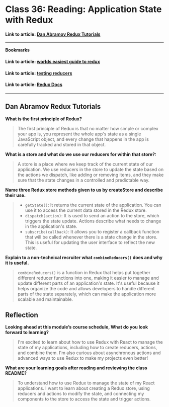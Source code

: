 # Class 36: Reading: Application State with Redux

#### Link to article: [Dan Abramov Redux Tutorials](https://canvas.instructure.com/courses/6745216/discussion_topics/18080594/submit)

***

**Bookmarks**
#### Link to article: [worlds easiest guide to redux](https://www.freecodecamp.org/news/understanding-redux-the-worlds-easiest-guide-to-beginning-redux-c695f45546f6)

#### Link to article: [testing reducers](https://medium.com/@netxm/testing-redux-reducers-with-jest-6653abbfe3e1)

#### Link to article: [Redux Docs](https://redux.js.org/)
***

## Dan Abramov Redux Tutorials

**What is the first principle of Redux?**
> The first principle of Redux is that no matter how simple or complex your app is, you represent the whole app's state as a single JavaScript object, and every change that happens in the app is carefully tracked and stored in that object.


**What is a store and what do we use our reducers for within that store?:**
> A store is a place where we keep track of the current state of our application. We use reducers in the store to update the state based on the actions we dispatch, like adding or removing items, and they make sure that the state changes in a controlled and predictable way.


**Name three Redux store methods given to us by createStore and describe their use.**
> - `getState()`: It returns the current state of the application. You can use it to access the current data stored in the Redux store.
> - `dispatch(action)`: It is used to send an action to the store, which triggers the state update. Actions describe what needs to change in the application's state.
>- `subscribe(callback)`: It allows you to register a callback function that will be called whenever there is a state change in the store. This is useful for updating the user interface to reflect the new state.


**Explain to a non-technical recruiter what `combineReducers()` does and why it is useful.**
> `combineReducers()` is a function in Redux that helps put together different reducer functions into one, making it easier to manage and update different parts of an application's state. It's useful because it helps organize the code and allows developers to handle different parts of the state separately, which can make the application more scalable and maintainable.



## Reflection

**Looking ahead at this module’s course schedule, What do you look forward to learning?**
> I'm excited to learn about how to use Redux with React to manage the state of my applications, including how to create reducers, actions, and combine them. I'm also curious about asynchronous actions and advanced ways to use Redux to make my projects even better!

**What are your learning goals after reading and reviewing the class README?**
> To understand how to use Redux to manage the state of my React applications. I want to learn about creating a Redux store, using reducers and actions to modify the state, and connecting my components to the store to access the state and trigger actions.
